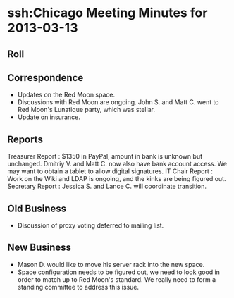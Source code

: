 # ssh:Chicago Meeting Minutes for 2013-03-13 #

## Roll ##

## Correspondence ##
 * Updates on the Red Moon space.
 * Discussions with Red Moon are ongoing. John S. and Matt C. 
   went to Red Moon's Lunatique party, which was stellar.
 * Update on insurance.
 
## Reports ##
Treasurer Report
 : $1350 in PayPal, amount in bank is unknown but unchanged.
   Dmitriy V. and Matt C. now also have bank account access.
   We may want to obtain a tablet to allow digital signatures.
IT Chair Report
 : Work on the Wiki and LDAP is ongoing, and the kinks are being figured out.
Secretary Report
 : Jessica S. and Lance C. will coordinate transition.

## Old Business ##
 * Discussion of proxy voting deferred to mailing list.

## New Business ##
 * Mason D. would like to move his server rack into the new space.
 * Space configuration needs to be figured out, we need to look good
   in order to match up to Red Moon's standard. We really need to form
   a standing committee to address this issue.
